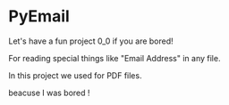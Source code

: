 # PyEmail 
Let's have a fun project 0_0 if you are bored!

For reading special things like "Email Address" in any file.

In this project we used  for PDF files.

beacuse I was bored !

